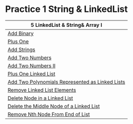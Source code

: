 # Practice 1 String & LinkedList

| 5 LinkedList & String& Array I                                                                                                    |
| --------------------------------------------------------------------------------------------------------------------------------- |
| [Add Binary](https://leetcode.com/problems/add-binary/)                                                                           |
| [Plus One](https://leetcode.com/problems/plus-one/)                                                                               |
| [Add Strings](https://leetcode.com/problems/add-strings/)                                                                         |
| [Add Two Numbers](https://leetcode.com/problems/add-two-numbers/)                                                                 |
| [Add Two Numbers II](https://leetcode.com/problems/add-two-numbers-ii/)                                                           |
| [Plus One Linked List](https://leetcode.com/problems/plus-one-linked-list/)                                                       |
| [Add Two Polynomials Represented as Linked Lists](https://leetcode.com/problems/add-two-polynomials-represented-as-linked-lists/) |
| [Remove Linked List Elements](https://leetcode.com/problems/remove-linked-list-elements/)                                         |
| [Delete Node in a Linked List](https://leetcode.com/problems/delete-node-in-a-linked-list/)                                       |
| [Delete the Middle Node of a Linked List](https://leetcode.com/problems/delete-the-middle-node-of-a-linked-list/)                 |
| [Remove Nth Node From End of List](https://leetcode.com/problems/remove-nth-node-from-end-of-list/)                               |
